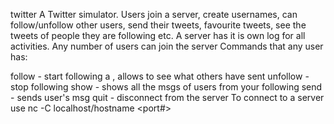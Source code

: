 twitter
A Twitter simulator. Users join a server, create usernames, can follow/unfollow other users, send their tweets, favourite tweets, see the tweets of people they are following etc. A server has it is own log for all activities. Any number of users can join the server Commands that any user has:

follow - start following a , allows to see what others have sent
unfollow - stop following
show - shows all the msgs of users from your following
send - sends user's msg
quit - disconnect from the server
To connect to a server use nc -C localhost/hostname <port#>
